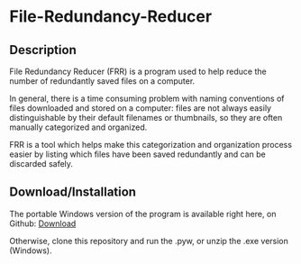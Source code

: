 File-Redundancy-Reducer
=======================

Description
-----------

File Redundancy Reducer (FRR) is a program used to help reduce the number of redundantly saved files on a computer.
            
In general, there is a time consuming problem with naming conventions of files downloaded and stored on a computer: files are not always easily distinguishable by their default filenames 
or thumbnails, so they are often manually categorized and organized.

FRR is a tool which helps make this categorization and organization process easier by listing which files have been saved redundantly and can be discarded safely.

Download/Installation
------------

The portable Windows version of the program is available right here, on Github: 
<a href="https://github.com/zelus-craft/File-Redundancy-Reducer/raw/master/File%20Redundancy%20Reducer/File%20Redundancy%20Reducer%20Windows%20(exe).zip">Download</a>

Otherwise, clone this repository and run the .pyw, or unzip the .exe version (Windows).
